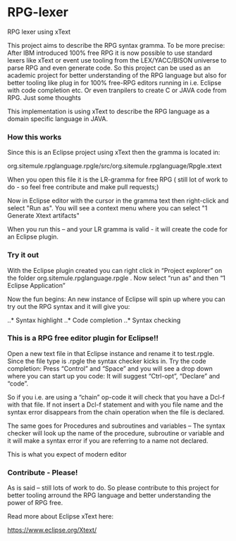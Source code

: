 # RPG-lexer
RPG lexer using xText

This project aims to describe the RPG syntax gramma. To be more precise: After IBM introduced 100% free RPG
it is now possible to use standard lexers like xText or event use tooling from the LEX/YACC/BISON universe
to parse RPG and even generate code. 
So this project can be used as an academic project for better understanding of the RPG 
language but also for better tooling like plug in for 100% free-RPG editors 
running in i.e. Eclipse with code completion etc. Or even tranpilers to create C or JAVA code 
from RPG. Just some thoughts

This implementation is using xText to describe the RPG language as a domain specific language in JAVA.

### How this works
Since this is an Eclipse project using xText then the gramma is located in:

org.sitemule.rpglanguage.rpgle/src/org.sitemule.rpglanguage/Rpgle.xtext

When you open this file it is the LR-gramma for free RPG ( still lot of work to do - so feel free contribute and make pull requests;)  

Now in Eclipse editor with the cursor in the gramma text then right-click and select "Run as". You 
will see a context menu where you can select "1 Generate Xtext artifacts" 

When you run this – and your LR gramma is valid - it will create the code for an Eclipse plugin.

### Try it out
With the Eclipse plugin created you can right click in “Project explorer” on 
the folder org.sitemule.rpglanguage.rpgle . Now select  “run as“ and then “1 Eclipse Application”


Now the fun begins: An new instance of Eclipse will spin up where you can
try out the RPG syntax and it will give you:

..* Syntax highlight
..* Code completion
..* Syntax checking 

### This is a RPG free editor plugin for Eclipse!! 

Open a new text file in that Eclipse instance and rename it to test.rpgle.  
Since the file type is .rpgle the syntax checker kicks in. Try the code 
completion: Press “Control” and “Space” and you will see a drop down 
where you can start up you code: It will suggest “Ctrl-opt”, “Declare” and “code”.

So if you i.e. are using a “chain” op-code it will check that you have 
a Dcl-f with that file. If not insert a Dcl-f statement and with you file 
name and the syntax error disappears from the chain operation when the file is declared.

The same goes for Procedures and subroutines and variables – The syntax 
checker will look up the name of the procedure, subroutine or variable 
and it will make a syntax error if you are referring to a name not declared.

This is what you expect of modern editor

### Contribute - Please! 
As is said – still lots of work to do. So please contribute to this project for better 
tooling arround the RPG language and better understanding the power of RPG free.



Read more about Eclipse xText here:

https://www.eclipse.org/Xtext/
 
